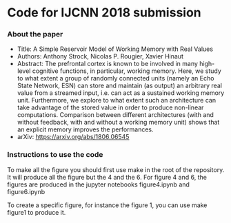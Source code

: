 # Code for IJCNN 2018 submission

### About the paper

- Title: A Simple Reservoir Model of Working Memory with Real Values
- Authors: Anthony Strock, Nicolas P. Rougier, Xavier Hinaut
- Abstract: The prefrontal cortex is known to be involved in many high-level cognitive functions, in particular, working memory. Here, we study to what extent a group of randomly connected units (namely an Echo State Network, ESN) can store and maintain (as output) an arbitrary real value from a streamed input, i.e. can act as a sustained working memory unit. Furthermore, we explore to what extent such an architecture can take advantage of the stored value in order to produce non-linear computations. Comparison between different architectures (with and without feedback, with and without a working memory unit) shows that an explicit memory improves the performances.
- arXiv: https://arxiv.org/abs/1806.06545

### Instructions to use the code

To make all the figure you should first use make in the root of the repository.
It will produce all the figure but the 4 and the 6.
For figure 4 and 6, the figures are produced in the jupyter notebooks figure4.ipynb and figure6.ipynb

To create a specific figure, for instance the figure 1, you can use make figure1 to produce it.

